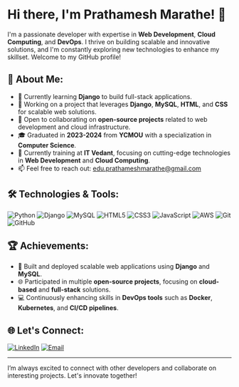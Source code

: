 # Hi there, I'm Prathamesh Marathe! 👋

I'm a passionate developer with expertise in **Web Development**, **Cloud Computing**, and **DevOps**. I thrive on building scalable and innovative solutions, and I'm constantly exploring new technologies to enhance my skillset. Welcome to my GitHub profile!

## 🚀 About Me:
- 🌱 Currently learning **Django** to build full-stack applications.
- 💼 Working on a project that leverages **Django**, **MySQL**, **HTML**, and **CSS** for scalable web solutions.
- 🔭 Open to collaborating on **open-source projects** related to web development and cloud infrastructure.
- 🎓 Graduated in **2023-2024** from **YCMOU** with a specialization in **Computer Science**.
- 🏫 Currently training at **IT Vedant**, focusing on cutting-edge technologies in **Web Development** and **Cloud Computing**.
- 📫 Feel free to reach out: [edu.prathameshmarathe@gmail.com](mailto:edu.prathameshmarathe@gmail.com)

## 🛠️ Technologies & Tools:
![Python](https://img.shields.io/badge/-Python-000?style=for-the-badge&logo=python)
![Django](https://img.shields.io/badge/-Django-000?style=for-the-badge&logo=django)
![MySQL](https://img.shields.io/badge/-MySQL-000?style=for-the-badge&logo=mysql)
![HTML5](https://img.shields.io/badge/-HTML5-000?style=for-the-badge&logo=html5)
![CSS3](https://img.shields.io/badge/-CSS3-000?style=for-the-badge&logo=css3)
![JavaScript](https://img.shields.io/badge/-JavaScript-000?style=for-the-badge&logo=javascript)
![AWS](https://img.shields.io/badge/-AWS-000?style=for-the-badge&logo=amazon-aws)
![Git](https://img.shields.io/badge/-Git-000?style=for-the-badge&logo=git)
![GitHub](https://img.shields.io/badge/-GitHub-000?style=for-the-badge&logo=github)


## 🏆 Achievements:
- 🏅 Built and deployed scalable web applications using **Django** and **MySQL**.
- 🌐 Participated in multiple **open-source projects**, focusing on **cloud-based** and **full-stack** solutions.
- 💻 Continuously enhancing skills in **DevOps tools** such as **Docker**, **Kubernetes**, and **CI/CD pipelines**.


## 🌐 Let's Connect:
[![LinkedIn](https://img.shields.io/badge/-LinkedIn-000?style=for-the-badge&logo=linkedin)](https://www.linkedin.com/in/prathamesh-marathe-a02b70245/)
[![Email](https://img.shields.io/badge/-Email-000?style=for-the-badge&logo=gmail)](mailto:edu.prathameshmarathe@gmail.com)

---

I’m always excited to connect with other developers and collaborate on interesting projects. Let's innovate together!


<!--
**PrathameshCodesTech/PrathameshCodestech** is a ✨ _special_ ✨ repository because its `README.md` (this file) appears on your GitHub profile.

Here are some ideas to get you started:

- 🔭 I’m currently working on ...
- 🌱 I’m currently learning ...
- 👯 I’m looking to collaborate on ...
- 🤔 I’m looking for help with ...
- 💬 Ask me about ...
- 📫 How to reach me: ...
- 😄 Pronouns: ...
- ⚡ Fun fact: ...
-->

